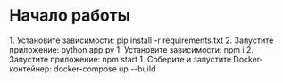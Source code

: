 # Начало работы

<tabs>
    <tab title="Backend Setup">
            1. Установите зависимости:
        <code-block lang="bash">
            pip install -r requirements.txt
        </code-block>
            2. Запустите приложение:
        <code-block lang="bash">
            python app.py
        </code-block>
    </tab>
    <tab title="Frontend Setup">
            1. Установите зависимости:
        <code-block lang="bash">
npm i
        </code-block>
            2. Запустите приложение:
        <code-block lang="bash">
npm start        </code-block>
    </tab>
    <tab title="Docker Setup">
            1. Соберите и запустите Docker-контейнер:
        <code-block lang="bash">
            docker-compose up --build
        </code-block>
    </tab>
</tabs>
